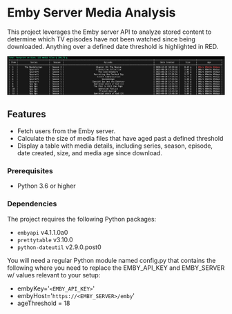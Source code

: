 # Emby Server Media Analysis
This project leverages the Emby server API to analyze stored content to determine which TV episodes have not been watched since being downloaded. Anything over a defined date threshold is highlighted in RED.

![output](/screenshots/script-output.png "output")

## Features

- Fetch users from the Emby server.
- Calculate the size of media files that have aged past a defined threshold
- Display a table with media details, including series, season, episode, date created, size, and media age since download.

### Prerequisites
- Python 3.6 or higher

### Dependencies

The project requires the following Python packages:

- `embyapi` v4.1.1.0a0
- `prettytable` v3.10.0
- `python-dateutil` v2.9.0.post0

You will need a regular Python module named config.py that contains the following where you need to replace the EMBY_API_KEY and EMBY_SERVER w/ values relevant to your setup:
- embyKey='`<EMBY_API_KEY>`'
- embyHost='`https://<EMBY_SERVER>/emby`'
- ageThreshold = 18